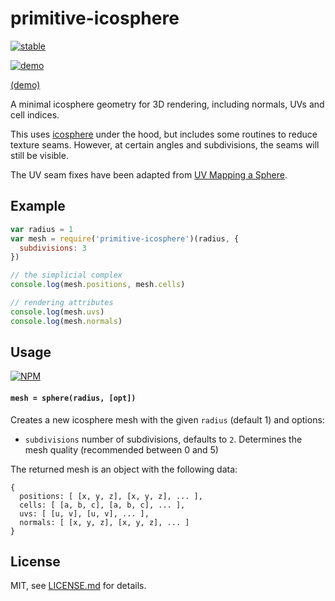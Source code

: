 # primitive-icosphere

[![stable](http://badges.github.io/stability-badges/dist/stable.svg)](http://github.com/badges/stability-badges)

[![demo](http://i.imgur.com/Ais73FY.png)](http://glo-js.github.io/primitive-icosphere/)

[(demo)](http://glo-js.github.io/primitive-icosphere/)

A minimal icosphere geometry for 3D rendering, including normals, UVs and cell indices.

This uses [icosphere](https://www.npmjs.com/package/icosphere) under the hood, but includes some routines to reduce texture seams. However, at certain angles and subdivisions, the seams will still be visible.

The UV seam fixes have been adapted from [UV Mapping a Sphere](http://mft-dev.dk/uv-mapping-sphere/).

## Example

```js
var radius = 1
var mesh = require('primitive-icosphere')(radius, {
  subdivisions: 3
})

// the simplicial complex
console.log(mesh.positions, mesh.cells)

// rendering attributes
console.log(mesh.uvs)
console.log(mesh.normals)
```

## Usage

[![NPM](https://nodei.co/npm/primitive-icosphere.png)](https://www.npmjs.com/package/primitive-icosphere)

#### `mesh = sphere(radius, [opt])`

Creates a new icosphere mesh with the given `radius` (default 1) and options:

- `subdivisions` number of subdivisions, defaults to `2`. Determines the mesh quality (recommended between 0 and 5)

The returned mesh is an object with the following data:

```
{
  positions: [ [x, y, z], [x, y, z], ... ],
  cells: [ [a, b, c], [a, b, c], ... ],
  uvs: [ [u, v], [u, v], ... ],
  normals: [ [x, y, z], [x, y, z], ... ]
}
```

## License

MIT, see [LICENSE.md](http://github.com/glo-js/primitive-icosphere/blob/master/LICENSE.md) for details.
